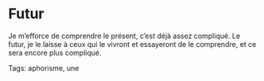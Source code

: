 # Futur

Je m’efforce de comprendre le présent, c’est déjà assez compliqué. Le futur, je le laisse à ceux qui le vivront et essayeront de le comprendre, et ce sera encore plus compliqué.

Tags: aphorisme, une